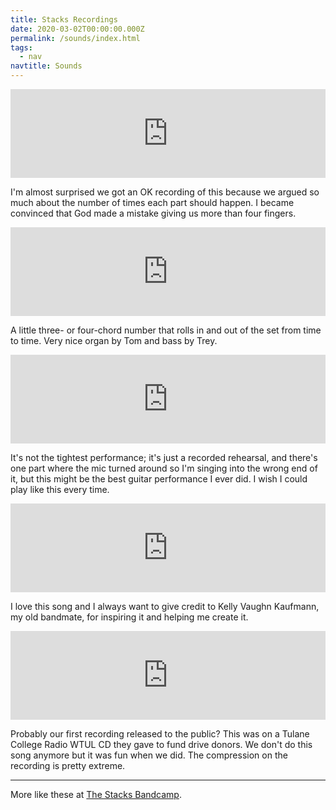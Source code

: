 ```yaml
---
title: Stacks Recordings
date: 2020-03-02T00:00:00.000Z
permalink: /sounds/index.html
tags:
  - nav
navtitle: Sounds 
---
```


<iframe style="border: 0; width: 100%; height: 142px;" src="https://bandcamp.com/EmbeddedPlayer/track=3293406249/size=large/bgcol=ffffff/linkcol=67c018/tracklist=false/artwork=small/transparent=true/" seamless><a href="https://thestacksnola.bandcamp.com/track/go-and-get-it-son">Go And Get It Son by The Stacks</a></iframe>

I'm almost surprised we got an OK recording of this because we argued so much about the number of times each part should happen. I became convinced that God made a mistake giving us more than four fingers.

<iframe style="border: 0; width: 100%; height: 142px;" src="https://bandcamp.com/EmbeddedPlayer/track=2809267000/size=large/bgcol=ffffff/linkcol=67c018/tracklist=false/artwork=small/transparent=true/" seamless><a href="https://thestacksnola.bandcamp.com/track/i-can-be-strong">I Can Be Strong by The Stacks</a></iframe>

A little three- or four-chord number that rolls in and out of the set from time to time. Very nice organ by Tom and bass by Trey.

<iframe style="border: 0; width: 100%; height: 142px;" src="https://bandcamp.com/EmbeddedPlayer/track=1283581204/size=large/bgcol=ffffff/linkcol=67c018/tracklist=false/artwork=small/transparent=true/" seamless><a href="httpss://thestacksnola.bandcamp.com/track/you-got-my-mind-going-in-the-wrong-direction">(You Got My Mind Going In The) Wrong Direction by The Stacks</a></iframe>

It's not the tightest performance; it's just a recorded rehearsal, and there's one part where the mic turned around so I'm singing into the wrong end of it, but this might be the best guitar performance I ever did. I wish I could play like this every time.

<iframe style="border: 0; width: 100%; height: 142px;" src="https://bandcamp.com/EmbeddedPlayer/track=2073278981/size=large/bgcol=ffffff/linkcol=67c018/tracklist=false/artwork=small/transparent=true/" seamless><a href="https://thestacksnola.bandcamp.com/track/im-wild">I&#39;m Wild by The Stacks</a></iframe>

I love this song and I always want to give credit to Kelly Vaughn Kaufmann, my old bandmate, for inspiring it and helping me create it.

<iframe style="border: 0; width: 100%; height: 142px;" src="https://bandcamp.com/EmbeddedPlayer/track=133377225/size=large/bgcol=ffffff/linkcol=67c018/tracklist=false/artwork=small/transparent=true/" seamless><a href="https://thestacksnola.bandcamp.com/track/spell-it-out-for-you">Spell It Out (For You) by The Stacks</a></iframe>

Probably our first recording released to the public? This was on a Tulane College Radio WTUL CD they gave to fund drive donors. We don't do this song anymore but it was fun when we did. The compression on the recording is pretty extreme.

-----

More like these at [The Stacks Bandcamp](https://thestacksnola.bandcamp.com/).

<!-- JSON-LD markup generated by Google Structured Data Markup Helper. -->
<script type="application/ld+json">
{
  "@context" : "http://schema.org",
  "name" : "The Stacks: Sounds",
  "@type" : "Article",
  "author" : {
    "@type" : "Person",
    "name" : "The Stacks"
  },
  "image" : "https://f4.bcbits.com/img/a0873596798_8.jpg",
  "url" : "https://thestackswebsite.com/sounds/"/
  "@type" : "Product",
  "name" : "Go And Get It Son",
  "image" : "https://f4.bcbits.com/img/a0873596798_8.jpg",
  "description" : "Im almost surprised we got an OK recording of this because we argued so much about the number of times each part should happen. I became convinced that God made a mistake giving us more than four fingers.",
  "url" : "https://thestacksnola.bandcamp.com/track/go-and-get-it-son?action=download&from=embed"
}
</script>